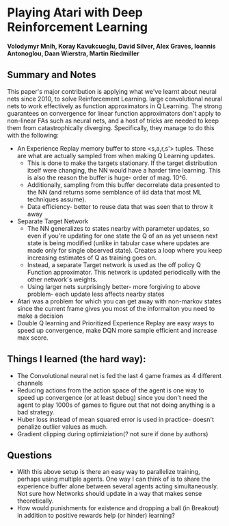 # Playing Atari with Deep Reinforcement Learning
**Volodymyr Mnih, Koray Kavukcuoglu, David Silver, Alex Graves, Ioannis Antonoglou, Daan Wierstra, Martin Riedmiller**

## Summary and Notes

This paper's major contribution is applying what we've learnt about neural nets
since 2010, to solve Reinforcement Learning. large convolutional neural nets to
work effectively as function approximators in Q Learning. The strong guarantees
on convergence for linear function approximators don't apply to non-linear FAs
such as neural nets, and a host of tricks are needed to keep them from
catastrophically diverging.  Specifically, they manage to do this with the
following:

- An Experience Replay memory buffer to store <s,a,r,s'> tuples. These are what
  are actually sampled from when making Q Learning updates. 
    - This is done to make the targets stationary. If the target distribution
      itself were changing, the NN would have a harder time learning. This is
      also the reason the buffer is huge- order of mag. 10^6. 
    - Additionally, sampling from this buffer decorrelate data presented to the
      NN (and returns some semblance of iid data that most ML techniques
      assume). 
    - Data efficiency- better to reuse data that was seen that to throw it away
- Separate Target Network 
    - The NN generalizes to states nearby with parameter updates, so even if
      you're updating for one state the Q of an as yet unseen next state is
      being modified (unlike in tabular case where updates are made only for
      single observed state). Creates a loop where you keep increasing
      estimates of Q as training goes on. 
    - Instead, a separate Target network is used as the off policy Q Function
      approximator. This network is updated periodically with the other
      network's weights. 
    - Using larger nets surprisingly better- more forgiving to above problem-
      each update less affects nearby states
- Atari was a problem for which you can get away with non-markov states since
  the current frame gives you most of the informaiton you need to make a
  decision
- Double Q learning and Prioritized Experience Replay are easy ways to speed up
  convergence, make DQN more sample efficient and increase max score.

## Things I learned (the hard way):

- The Convolutional neural net is fed the last 4 game frames as 4 different channels
- Reducing actions from the action space of the agent is one way to speed up
  convergence (or at least debug) since you don't need the agent to play 1000s
  of games to figure out that not doing anything is a bad strategy.
- Huber loss instead of mean squared error is used in practice- doesn't
  penalize outlier values as much.
- Gradient clipping during optimiziation(? not sure if done by authors)
 
## Questions

- With this above setup is there an easy way to parallelize training, perhaps
  using multiple agents. One way I can think of is to share the experience
  buffer alone between several agents acting simultaneously. Not sure how
  Networks should update in a way that makes sense theoretically.
- How would punishments for existence and dropping a ball (in Breakout) in
  addition to positive rewards help (or hinder) learning?







